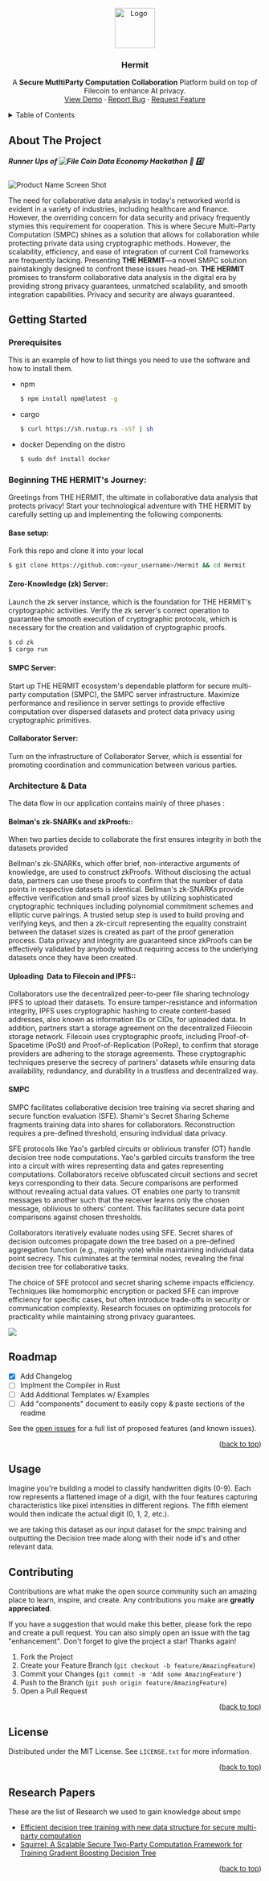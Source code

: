 


<!-- PROJECT LOGO -->
<br />
<div align="center">
  <a href="https://github.com/othneildrew/Best-README-Template">
    <img src="images/logo.png" alt="Logo" width="80" height="80">
  </a>

  <h3 align="center">Hermit</h3>
  

  <p align="center">
    A <b>Secure MutltiParty Computation Collaboration</b> Platform build on top of Filecoin to enhance AI privacy.
    <br />
    <a href="https://github.com/othneildrew/Best-README-Template">View Demo</a>
    ·
    <a href="https://github.com/othneildrew/Best-README-Template/issues/new?labels=bug&template=bug-report---.md">Report Bug</a>
    ·
    <a href="https://github.com/othneildrew/Best-README-Template/issues/new?labels=enhancement&template=feature-request---.md">Request Feature</a>
  </p>
</div>



<!-- TABLE OF CONTENTS -->
<details>
  <summary>Table of Contents</summary>
  <ol>
    <li>
      <a href="#about-the-project">About The Project</a>
      <ul>
        <li><a href="#built-with">Built With</a></li>
      </ul>
    </li>
    <li>
      <a href="#getting-started">Getting Started</a>
      <ul>
        <li><a href="#prerequisites">Prerequisites</a></li>
        <li><a href="#installation">Installation</a></li>
      </ul>
    </li>
    <li><a href="#usage">Usage</a></li>
    <li><a href="#roadmap">Roadmap</a></li>
    <li><a href="#contributing">Contributing</a></li>
    <li><a href="#license">License</a></li>
    <li><a href="#contact">Contact</a></li>
    <li><a href="#acknowledgments">Acknowledgments</a></li>
  </ol>
</details>



<!-- ABOUT THE PROJECT -->
## About The Project
##### Runner Ups of ![File Coin Data Economy Hackathon](https://dorahacks.io/hackathon/filecoin-data-economy/results) 🚀 4️⃣
![Product Name Screen Shot][product-screenshot]

The need for collaborative data analysis in today's networked world is evident in a variety of industries, including healthcare and finance. However, the overriding concern for data security and privacy frequently stymies this requirement for cooperation. This is where Secure Multi-Party Computation (SMPC) shines as a solution that allows for collaboration while protecting private data using cryptographic methods. However, the scalability, efficiency, and ease of integration of current Coll frameworks are frequently lacking. 
Presenting **THE HERMIT**—a novel SMPC solution painstakingly designed to confront these issues head-on. **THE HERMIT** promises to transform collaborative data analysis in the digital era by providing strong privacy guarantees, unmatched scalability, and smooth integration capabilities. Privacy and security are always guaranteed.




<!-- GETTING STARTED -->
## Getting Started

### Prerequisites

This is an example of how to list things you need to use the software and how to install them.
* npm
  ```bash
  $ npm install npm@latest -g
  ```
* cargo
    ```bash
    $ curl https://sh.rustup.rs -sSf | sh
    ```
* docker
    Depending on the distro
    ```bash
    $ sudo dnf install docker
    ```
### Beginning THE HERMIT's Journey:

Greetings from THE HERMIT, the ultimate in collaborative data analysis that protects privacy! Start your technological adventure with THE HERMIT by carefully setting up and implementing the following components:

#### **Base setup**:
Fork this repo and clone it into your local
```bash
$ git clone https://github.com:<your_username>/Hermit && cd Hermit
```

#### **Zero-Knowledge (zk) Server**:
Launch the zk server instance, which is the foundation for THE HERMIT's cryptographic activities. Verify the zk server's correct operation to guarantee the smooth execution of cryptographic protocols, which is necessary for the creation and validation of cryptographic proofs.
```bash
$ cd zk
$ cargo run
```
#### **SMPC Server**: 
Start up THE HERMIT ecosystem's dependable platform for secure multi-party computation (SMPC), the SMPC server infrastructure. Maximize performance and resilience in server settings to provide effective computation over dispersed datasets and protect data privacy using cryptographic primitives.


#### **Collaborator Server**: 
Turn on the infrastructure of Collaborator Server, which is essential for promoting coordination and communication between various parties.


### Architecture & Data
The data flow in our application contains mainly of three phases :
#### **Belman's zk-SNARKs and zkProofs:**:
When two parties decide to collaborate the first ensures integrity in both the datasets provided

Bellman's zk-SNARKs, which offer brief, non-interactive arguments of knowledge, are used to construct zkProofs.
Without disclosing the actual data, partners can use these proofs to confirm that the number of data points in respective datasets is identical.
Bellman's zk-SNARKs provide effective verification and small proof sizes by utilizing sophisticated cryptographic techniques including polynomial commitment schemes and elliptic curve pairings.
A trusted setup step is used to build proving and verifying keys, and then a zk-circuit representing the equality constraint between the dataset sizes is created as part of the proof generation process.
Data privacy and integrity are guaranteed since zkProofs can be effectively validated by anybody without requiring access to the underlying datasets once they have been created.

#### **Uploading  Data to Filecoin and IPFS:**:

Collaborators use the decentralized peer-to-peer file sharing technology IPFS to upload their datasets.
To ensure tamper-resistance and information integrity, IPFS uses cryptographic hashing to create content-based addresses, also known as information IDs or CIDs, for uploaded data.
In addition, partners start a storage agreement on the decentralized Filecoin storage network.
Filecoin uses cryptographic proofs, including Proof-of-Spacetime (PoSt) and Proof-of-Replication (PoRep), to confirm that storage providers are adhering to the storage agreements.
These cryptographic techniques preserve the secrecy of partners' datasets while ensuring data availability, redundancy, and durability in a trustless and decentralized way.

#### **SMPC**
SMPC facilitates collaborative decision tree training via secret sharing and secure function evaluation (SFE). Shamir's Secret Sharing Scheme fragments training data into shares for collaborators. Reconstruction requires a pre-defined threshold, ensuring individual data privacy.

SFE protocols like Yao's garbled circuits or oblivious transfer (OT) handle decision tree node computations. Yao's garbled circuits transform the tree into a circuit with wires representing data and gates representing computations. Collaborators receive obfuscated circuit sections and secret keys corresponding to their data. Secure comparisons are performed without revealing actual data values. OT enables one party to transmit messages to another such that the receiver learns only the chosen message, oblivious to others' content. This facilitates secure data point comparisons against chosen thresholds.

Collaborators iteratively evaluate nodes using SFE. Secret shares of decision outcomes propagate down the tree based on a pre-defined aggregation function (e.g., majority vote) while maintaining individual data point secrecy. This culminates at the terminal nodes, revealing the final decision tree for collaborative tasks.

The choice of SFE protocol and secret sharing scheme impacts efficiency. Techniques like homomorphic encryption or packed SFE can improve efficiency for specific cases, but often introduce trade-offs in security or communication complexity. Research focuses on optimizing protocols for practicality while maintaining strong privacy guarantees.


<img src="images/WhatsApp Image 2024-03-23 at 15.42.57.jpeg">



<!-- ROADMAP -->
## Roadmap

- [x] Add Changelog
- [ ] Implment the Compiler in Rust
- [ ] Add Additional Templates w/ Examples
- [ ] Add "components" document to easily copy & paste sections of the readme

See the [open issues](https://github.com/othneildrew/Best-README-Template/issues) for a full list of proposed features (and known issues).

<p align="right">(<a href="#readme-top">back to top</a>)</p>

## Usage 

Imagine you're building a model to classify handwritten digits (0-9). Each row represents a flattened image of a digit, with the four features capturing characteristics like pixel intensities in different regions. The fifth element would then indicate the actual digit (0, 1, 2, etc.).

we are taking this dataset as our input dataset for the smpc training and outputting the Decision tree made along with their node id's and other relevant data.

<!-- CONTRIBUTING -->
## Contributing

Contributions are what make the open source community such an amazing place to learn, inspire, and create. Any contributions you make are **greatly appreciated**.

If you have a suggestion that would make this better, please fork the repo and create a pull request. You can also simply open an issue with the tag "enhancement".
Don't forget to give the project a star! Thanks again!

1. Fork the Project
2. Create your Feature Branch (`git checkout -b feature/AmazingFeature`)
3. Commit your Changes (`git commit -m 'Add some AmazingFeature'`)
4. Push to the Branch (`git push origin feature/AmazingFeature`)
5. Open a Pull Request

<p align="right">(<a href="#readme-top">back to top</a>)</p>



<!-- LICENSE -->
## License

Distributed under the MIT License. See `LICENSE.txt` for more information.

<p align="right">(<a href="#readme-top">back to top</a>)</p>




<!-- ACKNOWLEDGMENTS -->
## Research Papers
These are the list of Research we used to gain knowledge about smpc
* [Efficient decision tree training with new data structure for secure multi-party computation](https://arxiv.org/pdf/2112.12906.pdf)
* [Squirrel: A Scalable Secure Two-Party Computation Framework for Training Gradient Boosting Decision Tree](https://eprint.iacr.org/2023/527.pdf)

<p align="right">(<a href="#readme-top">back to top</a>)</p>



<!-- MARKDOWN LINKS & IMAGES -->
<!-- https://www.markdownguide.org/basic-syntax/#reference-style-links -->
[contributors-shield]: https://img.shields.io/github/contributors/othneildrew/Best-README-Template.svg?style=for-the-badge
[contributors-url]: https://github.com/othneildrew/utkarshdagoat/Hermit/contributors
[forks-shield]: https://img.shields.io/github/forks/othneildrew/Best-README-Template.svg?style=for-the-badge
[forks-url]: https://github.com/utkarshdagoat/Hermit/members
[stars-shield]: https://img.shields.io/github/stars/othneildrew/Best-README-Template.svg?style=for-the-badge
[stars-url]: https://github.com/utkarshdagoat/Hermit/stargazers
[issues-shield]: https://img.shields.io/github/issues/othneildrew/Best-README-Template.svg?style=for-the-badge
[issues-url]: https://github.com/utkarshdagoat/Hermit/issues
[product-screenshot]: images/frontend.jpeg
[Next.js]: https://img.shields.io/badge/next.js-000000?style=for-the-badge&logo=nextdotjs&logoColor=white
[Next-url]: https://nextjs.org/
